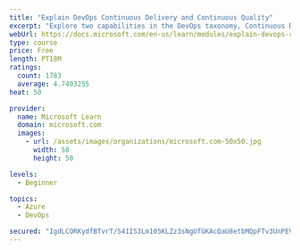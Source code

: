 ```yaml
---
title: "Explain DevOps Continuous Delivery and Continuous Quality"
excerpt: "Explore two capabilities in the DevOps taxonomy, Continuous Delivery and Continuous Quality."
webUrl: https://docs.microsoft.com/en-us/learn/modules/explain-devops-continous-delivery-quality/
type: course
price: Free
length: PT18M
ratings:
  count: 1783
  average: 4.7403255
heat: 50

provider:
  name: Microsoft Learn
  domain: microsoft.com
  images:
    - url: /assets/images/organizations/microsoft.com-50x50.jpg
      width: 50
      height: 50

levels:
  - Beginner

topics:
  - Azure
  - DevOps

secured: "IgdLCORKydfBTvrT/S4IIS3Lm105KLZz3sNgUfGKAcQaU8etbMQpFTv3UnPEVje5guuEdqB5zT7DQkVNQ4fSgJapCOebe4fKV7LFl1svuoFjzFOK0oe+nZFUJ5kBtU7zuENG60CZtg8wwVnLuznN8pqO7fPwJEhmn+lk/KaMU2D59xePit7e337KqAmEgVbEqgpHotDN+wZ+kN1fERkYsMBzpB9vm9k3rXC/arF0jFNyQa6lHu5Wtm4otcvIjGWxdOs+dPaXN0fzShZV3D2gAhDVSL8fuGubyeNfzVgvp7cuT8oDn6fLu6alCOLY0f7rNAcRKjF+HkgkwVk3DkFakGXQVB3CS0a0KG9hCw2I9XMOG6XzTNW6H3ev9wVFYEaAfoOgl3LKTcwn81jUd8Rhfv/kRmtX+xkM2kA6YOcR9Jw=;kDaUXZ1o5TMslWfUI1H9AQ=="
---
```


